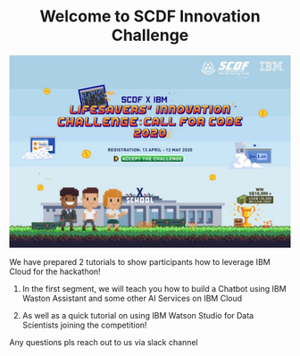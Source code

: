 <center><h1>Welcome to SCDF Innovation Challenge</h1></center>

![Welcome to SCDF Innovation Challenge](./Workshop_Watsion_Studio/Images/scdf.jpg)


We have prepared 2 tutorials to show participants how to leverage IBM Cloud for the hackathon!

1. In the first segment, we will teach you how to build a Chatbot using IBM Waston Assistant and some other AI Services on IBM Cloud

2. As well as a quick tutorial on using IBM Watson Studio for Data Scientists joining the competition!

Any questions pls reach out to us via slack channel